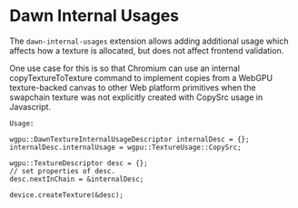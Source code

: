 # Dawn Internal Usages

The `dawn-internal-usages` extension allows adding additional usage which affects how a texture is allocated, but does not affect frontend validation.

One use case for this is so that Chromium can use an internal copyTextureToTexture command to implement copies from a WebGPU texture-backed canvas to other Web platform primitives when the swapchain texture was not explicitly created with CopySrc usage in Javascript.

```
Usage:

wgpu::DawnTextureInternalUsageDescriptor internalDesc = {};
internalDesc.internalUsage = wgpu::TextureUsage::CopySrc;

wgpu::TextureDescriptor desc = {};
// set properties of desc.
desc.nextInChain = &internalDesc;

device.createTexture(&desc);
```
